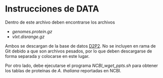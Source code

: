 # Instrucciones de DATA

Dentro de este archivo deben encontrarse los archivos

* *genomes.protein.gz*
* *vlxt.disrange.gz*

Ambos se descargan de la base de datos [D2P2](https://d2p2.pro/download). No se incluyen en rama de Git debido a que son archivos pesados, por lo que deben descargarse de forma separada y colocarse en este lugar.

Por otro lado, debe ejecutarse el programa *NCBI_wget_ppts.sh* para obtener los tablas de proteínas de *A. thaliana* reportadas en NCBI.